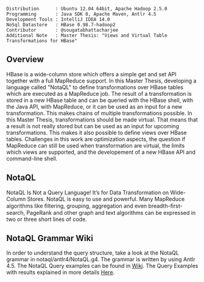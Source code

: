 ```
Distribution      : Ubuntu 12.04 64bit, Apache Hadoop 2.5.0
Programming       : Java SDK 8, Apache Maven, Antlr 4.5
Development Tools : IntelliJ IDEA 14.0
NoSql Datastore   : HBase 0.98.7-hadoop2
Contributor       : @sougatabhattacharjee
Additional Note   : Master Thesis: "Views and Virtual Table Transformations for HBase"
```

## Overview
HBase is a wide-column store which offers a simple get and set API together with a full MapReduce support. In this Master Thesis, developing a language called "NotaQL" to define transformations over HBase tables which are executed as a MapReduce job. The result of a transformation is stored in a new HBase table and can be queried with the HBase shell, with the Java API, with MapReduce, or it can be used as an input for a new transformation. This makes chains of multiple transformations possible. In this Master Thesis, transformations should be made virtual. That means that a result is not really stored but can be used as an input for upcoming transformations. This makes it also possible to define views over HBase tables. Challenges in this work are optimization aspects, the question if MapReduce can still be used when transformation are virtual, the limits which views are supported, and the developement of a new HBase API and command-line shell.

## NotaQL
NotaQL Is Not a Query Language! It’s for Data Transformation on Wide-Column Stores. NotaQL is easy to use and powerful. Many MapReduce algorithms like ﬁltering, grouping, aggregation and even breadth-ﬁrst-search, PageRank and other graph and text algorithms can be expressed in two or three short lines of code.

## NotaQL Grammar Wiki
In order to understand the query structure, take a look at the NotaQL grammar in notaql/antlr4/NotaQL.g4. The grammar is written by using Antlr 4.5. 
The NotaQL Query examples can be found in [Wiki](https://github.com/sougatabhattacharjee/Thesis-HBase/wiki).
The Query Examples with results explained in more details [Here](https://github.com/sougatabhattacharjee/Thesis-HBase/wiki/Query-with-NotaQL).
